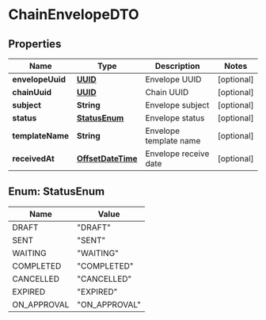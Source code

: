 # ChainEnvelopeDTO

## Properties
Name | Type | Description | Notes
------------ | ------------- | ------------- | -------------
**envelopeUuid** | [**UUID**](UUID.md) | Envelope UUID |  [optional]
**chainUuid** | [**UUID**](UUID.md) | Chain UUID |  [optional]
**subject** | **String** | Envelope subject |  [optional]
**status** | [**StatusEnum**](#StatusEnum) | Envelope status |  [optional]
**templateName** | **String** | Envelope template name |  [optional]
**receivedAt** | [**OffsetDateTime**](OffsetDateTime.md) | Envelope receive date |  [optional]

<a name="StatusEnum"></a>
## Enum: StatusEnum
Name | Value
---- | -----
DRAFT | &quot;DRAFT&quot;
SENT | &quot;SENT&quot;
WAITING | &quot;WAITING&quot;
COMPLETED | &quot;COMPLETED&quot;
CANCELLED | &quot;CANCELLED&quot;
EXPIRED | &quot;EXPIRED&quot;
ON_APPROVAL | &quot;ON_APPROVAL&quot;
